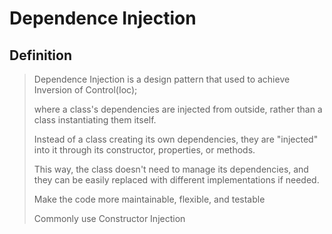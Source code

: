 # Dependence Injection
## Definition
> Dependence Injection is a design pattern that used to achieve Inversion of Control(Ioc);
> 
> where a class's dependencies are injected from outside, rather than a class instantiating them itself.
> 
> Instead of a class creating its own dependencies, they are "injected" into it through its constructor, properties, or methods. 
> 
> This way, the class doesn't need to manage its dependencies, and they can be easily replaced with different implementations if needed.
> 
> Make the code more maintainable, flexible, and testable
> 
> Commonly use Constructor Injection